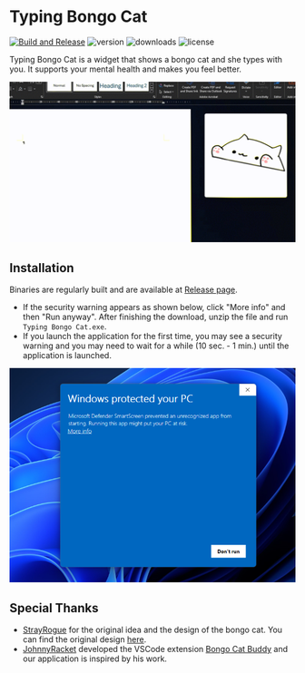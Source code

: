 # Typing Bongo Cat
[![Build and Release](https://github.com/hurokume/Typing-Bongo-Cat/actions/workflows/build.yml/badge.svg)](https://github.com/hurokume/Typing-Bongo-Cat/actions/workflows/build.yml)
![version](https://img.shields.io/github/v/tag/hurokume/Typing-Bongo-Cat)
![downloads](https://img.shields.io/github/downloads/hurokume/Typing-Bongo-Cat/total)
![license](https://img.shields.io/github/license/hurokume/Typing-Bongo-Cat)

Typing Bongo Cat is a widget that shows a bongo cat and she types with you. It supports your mental health and makes you feel better.

![Bongo cat](<img/bongo_cat.gif>)

## Installation
Binaries are regularly built and are available at [Release page](https://github.com/hurokume/Typing-Bongo-Cat/releases/latest).
- If the security warning appears as shown below, click "More info" and then "Run anyway". After finishing the download, unzip the file and run `Typing Bongo Cat.exe`.
- If you launch the application for the first time, you may see a security warning and you may need to wait for a while (10 sec. - 1 min.) until the application is launched.

![alt text](img/sec_warn1.png)

## Special Thanks
- [StrayRogue](https://twitter.com/strayrogue) for the original idea and the design of the bongo cat. You can find the original design [here](https://x.com/StrayRogue/status/992994454058381312?ref_src=twsrc%5Etfw%7Ctwcamp%5Etweetembed%7Ctwterm%5E993487015499853824%7Ctwgr%5E4e24adc361e7b41e380410f3030f9fda62969e69%7Ctwcon%5Es2_&ref_url=https%3A%2F%2Fmashable.com%2Farticle%2Fbongo-cat-twitter-meme).
- [JohnnyRacket](https://github.com/JohnnyRacket) developed the VSCode extension [Bongo Cat Buddy](https://github.com/JohnnyRacket/bongocat-vscode-ext) and our application is inspired by his work.
